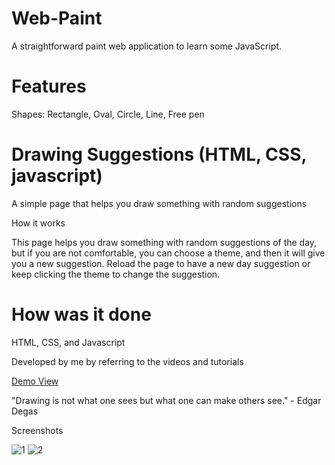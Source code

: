 # Web-Paint
A straightforward paint web application to learn some JavaScript.

# Features
Shapes: Rectangle, Oval, Circle, Line, Free pen

# Drawing Suggestions (HTML, CSS, javascript)
A simple page that helps you draw something with random suggestions

How it works

This page helps you draw something with random suggestions of the day, but if you are not comfortable, you can choose a theme, and then it will give you a new suggestion. Reload the page to have a new day suggestion or keep clicking the theme to change the suggestion.

# How was it done

HTML, CSS, and Javascript

Developed by me by referring to the videos and tutorials


[Demo View](https://dilshaudayanp.github.io/FS-02/JS/Test/Drawing%20App%20JavaScript/index.html)

"Drawing is not what one sees but what one can make others see." - Edgar Degas

Screenshots

![1](https://github.com/DilshaUdayanP/FS-02/assets/123611187/4e9028f5-2a1d-4f1c-a344-1b1d85bd9614)
![2](https://github.com/DilshaUdayanP/FS-02/assets/123611187/0b930864-640e-414d-985c-a17412396655)

